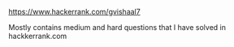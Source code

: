 https://www.hackerrank.com/gvishaal7

Mostly contains medium and hard questions that I have solved in hackkerrank.com
